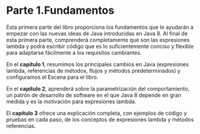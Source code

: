 # Parte 1.Fundamentos
Esta primera parte del libro proporciona los fundamentos que le ayudarán a empezar con las nuevas ideas de Java introducidas en Java 8. Al final de esta primera parte, comprenderá completamente qué son las expresiones lambda y podrá escribir código que es lo suficientemente conciso y flexible para adaptarse fácilmente a los requisitos cambiantes.

En el **capítulo 1**, resumimos los principales cambios en Java (expresiones lambda, referencias de métodos, flujos y métodos predeterminados) y configuramos el Escena para el libro.

En el **capítulo 2**, aprenderá sobre la parametrización del comportamiento, un patrón de desarrollo de software en el que Java 8 depende en gran medida y es la motivación para expresiones lambda.

El **capítulo 3** ofrece una explicación completa, con ejemplos de código y pruebas en cada paso, de los conceptos de expresiones lambda y métodos referencias.
